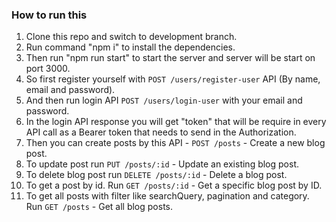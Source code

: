 ### How to run this

1. Clone this repo and switch to development branch.
2. Run command "npm i" to install the dependencies.
3. Then run "npm run start" to start the server and server will be start on port 3000.
4. So first register yourself with `POST /users/register-user` API (By name, email and password).
5. And then run login API `POST /users/login-user` with your email and password.
6. In the login API response you will get "token" that will be require in every API call as a Bearer token that needs to send in the Authorization.
7. Then you can create posts by this API - `POST /posts` - Create a new blog post.
8. To update post run `PUT /posts/:id` - Update an existing blog post.
9. To delete blog post run `DELETE /posts/:id` - Delete a blog post.
10. To get a post by id. Run `GET /posts/:id` - Get a specific blog post by ID.
11. To get all posts with filter like searchQuery, pagination and category. Run `GET /posts` - Get all blog posts.
